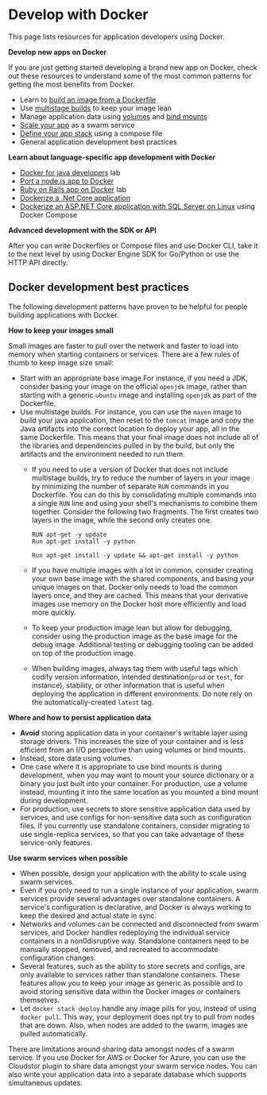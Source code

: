 # **Develop with Docker**

This page lists resources for application developers using Docker.

**Develop new apps on Docker**

If you are just getting started developing a brand new app on Docker, check out these resources to understand some of the most common patterns for getting the most benefits from Docker.
-   Learn to [build an image from a Dockerfile](https://docs.docker.com/get-started/part2/)
-   Use [multistage builds](https://docs.docker.com/engine/userguide/eng-image/multistage-build/) to keep your image lean
-   Manage application data using [volumes](https://docs.docker.com/engine/admin/volumes/volumes/) and [bind mounts](https://docs.docker.com/engine/admin/volumes/bind-mounts/)
-  [ Scale your app](https://docs.docker.com/get-started/part3/) as a swarm service
-   [Define your app stack](https://docs.docker.com/get-started/part5/) using a compose file
-   General application development best practices

**Learn about language-specific app development with Docker**
-   [Docker for java developers](https://github.com/docker/labs/tree/master/developer-tools/java/) lab
-   [Port a node.js app to Docker](https://github.com/docker/labs/tree/master/developer-tools/nodejs/porting)
-   [Ruby on Rails app on Docker](https://github.com/docker/labs/tree/master/developer-tools/ruby) lab
-   [Dockerize a .Net Core application](https://docs.docker.com/engine/examples/dotnetcore/)
-   [Dockerize an ASP.NET Core application with SQL Server on Linux](https://docs.docker.com/compose/aspnet-mssql-compose/) using Docker Compose

**Advanced development with the SDK or API**

After you can write Dockerfiles or Compose files and use Docker CLI, take it to the next level by using Docker Engine SDK for Go/Python or use the HTTP API directly.

## **Docker development best practices**

The following development patterns have proven to be helpful for people building applications with Docker.

**How to keep your images small**

Small images are faster to pull over the network and faster to load into memory when starting containers or services.
There are a few rules of thumb to keep image size small:
-   Start with an appropriate base image.For instance, if you need a JDK, consider basing your image on the official `openjdk` image, rather than starting with a generic `ubuntu` image and installing `openjdk` as part of the Dockerfile.
-   Use multistage builds. For instance, you can use the `maven` image to build your java application, then reset to the `tomcat` image and copy the Java artifacts into the correct location to deploy your app, all in the same Dockerfile. This means that your final image does not include all of the libraries and dependencies pulled in by the build, but only the artifacts and the environment needed to run them.
    -   If you need to use a version of Docker that does not include multistage builds, try to reduce the number of layers in your image by minimizing the number of separate `RUN` commands in you Dockerfile. You can do this by consolidating multiple commands into a single `RUN` line and using your shell's mechanisms to combine them together. Consider the following two fragments. The first creates two layers in the image, while the second only creates one.
        ```
        RUN apt-get -y update
        Run apt-get install -y python
        ```
        ```
        Run apt-get install -y update && apt-get install -y python
        ```
        
    -   If you have multiple images with a lot in common, consider creating your own base image with the shared components, and basing your unique images on that. Docker only needs to load the common layers once, and they are cached. This means that your derivative images use memory on the Docker host more efficiently and load more quickly.
    -   To keep your production image lean but allow for debugging, consider using the production image as the base image for the debug image. Additional testing or debugging tooling can be added on top of the production image.
    -   When building images, always tag them with useful tags which codify version information, intended destination(`prod` or `test`, for instance), stability, or other information that is useful when deploying the application in different environments. Do note rely on the automatically-created `latest` tag.
  
**Where and how to persist application data**

-   **Avoid** storing application data in your container's writable layer using storage drivers. This increases the size of your container and is less efficient from an I/O perspective than using volumes or bind mounts.
-   Instead, store data using volumes.
-   One case where it is appropriate to use bind mounts is during development, when you may want to mount your source dictionary or a binary you just built into your container. For production, use a volume instead, mounting it into the same location as you mounted a bind mount during development.
-   For production, use secrets to store sensitive application data used by services, and use configs for non-sensitive data such as configuration files. If you currently use standalone containers, consider migrating to use single-replica services, so that you can take advantage of these service-only features.

**Use swarm services when possible**
-   When possible, design your application with the ability to scale using swarm services.
-   Even if you only need to run a single instance of your application, swarm services provide several advantages over standalone containers. A service's configuration is declarative, and Docker is always working to keep the desired and actual state in sync.
-   Networks and volumes can be connected and disconnected from swarm services, and Docker handles redeploying the individual service containers in a non0disruptive way. Standalone containers need to be manually stopped, removed, and recreated to accommodate configuration changes.
-   Several features, such as the ability to store secrets and configs, are only available to services rather than standalone containers. These features allow you to keep your image as generic as possible and to avoid storing sensitive data within the Docker images or containers themselves.
-   Let `docker stack deploy` handle any image pills for you, instead of using `docker pull`. This way, your deployment does npt try to pull from nodes that are down. Also, when nodes are added to the swarm, images are pulled automatically.

There are limitations around sharing data amongst nodes of a swarm service. If you use Docker for AWS or Docker for Azure, you can use the Cloudstor plugin to share data amongst your swarm service nodes. You can also write your application data into a separate database which supports simultaneous updates.